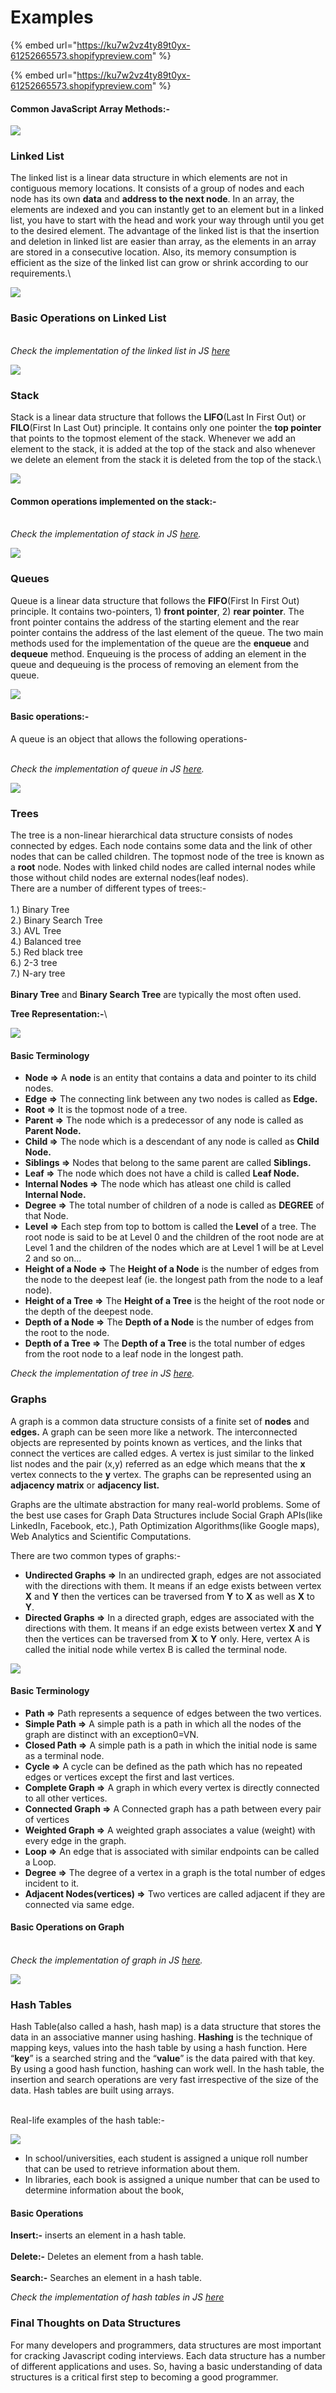 # Examples

{% embed url="https://ku7w2vz4ty89t0yx-61252665573.shopifypreview.com" %}

{% embed url="https://ku7w2vz4ty89t0yx-61252665573.shopifypreview.com" %}

#### Common JavaScript Array Methods:-

![](https://res.cloudinary.com/practicaldev/image/fetch/s--sO2CO6SE--/c\_limit%2Cf\_auto%2Cfl\_progressive%2Cq\_auto%2Cw\_880/https://dev-to-uploads.s3.amazonaws.com/uploads/articles/y71kt6vkju79jyaniaw0.png)

### Linked List <a href="#linked-list" id="linked-list"></a>

The linked list is a linear data structure in which elements are not in contiguous memory locations. It consists of a group of nodes and each node has its own **data** and **address to the next node**. In an array, the elements are indexed and you can instantly get to an element but in a linked list, you have to start with the head and work your way through until you get to the desired element. The advantage of the linked list is that the insertion and deletion in linked list are easier than array, as the elements in an array are stored in a consecutive location. Also, its memory consumption is efficient as the size of the linked list can grow or shrink according to our requirements.\


![](https://res.cloudinary.com/practicaldev/image/fetch/s--gukqRKbB--/c\_limit%2Cf\_auto%2Cfl\_progressive%2Cq\_auto%2Cw\_880/https://cdn.hashnode.com/res/hashnode/image/upload/v1619623950414/hFovrOEhj.png)

### Basic Operations on Linked List <a href="#basic-operations-on-linked-list" id="basic-operations-on-linked-list"></a>

\
_Check the implementation of the linked list in JS_ [_here_](https://www.freecodecamp.org/news/implementing-a-linked-list-in-javascript/#:\~:text=A%20linked%20list%20is%20a%20linear%20data%20structure%20similar%20to%20an%20array.\&text=Rather%20each%20element%20is%20a,be%20any%20valid%20data%20type.)

![](https://res.cloudinary.com/practicaldev/image/fetch/s--RkhmIm6g--/c\_limit%2Cf\_auto%2Cfl\_progressive%2Cq\_auto%2Cw\_880/https://cdn.hashnode.com/res/hashnode/image/upload/v1619625266982/xq4I6d54B.png)

### Stack <a href="#stack" id="stack"></a>

Stack is a linear data structure that follows the **LIFO**(Last In First Out) or **FILO**(First In Last Out) principle. It contains only one pointer the **top pointer** that points to the topmost element of the stack. Whenever we add an element to the stack, it is added at the top of the stack and also whenever we delete an element from the stack it is deleted from the top of the stack.\


![](https://res.cloudinary.com/practicaldev/image/fetch/s--ZQVb0uUv--/c\_limit%2Cf\_auto%2Cfl\_progressive%2Cq\_auto%2Cw\_880/https://cdn.hashnode.com/res/hashnode/image/upload/v1619525079548/nmLn6pEVy.jpeg)

#### Common operations implemented on the stack:- <a href="#common-operations-implemented-on-the-stack" id="common-operations-implemented-on-the-stack"></a>

\
_Check the implementation of stack in JS_ [_here_](https://betterprogramming.pub/implementing-a-stack-in-javascript-73d1aa0483c1)_._

![](https://res.cloudinary.com/practicaldev/image/fetch/s--9cTWdwcp--/c\_limit%2Cf\_auto%2Cfl\_progressive%2Cq\_auto%2Cw\_880/https://cdn.hashnode.com/res/hashnode/image/upload/v1619526090516/2P5WskswF.png)

### Queues <a href="#queues" id="queues"></a>

Queue is a linear data structure that follows the **FIFO**(First In First Out) principle. It contains two-pointers, 1) **front pointer**, 2) **rear pointer**. The front pointer contains the address of the starting element and the rear pointer contains the address of the last element of the queue. The two main methods used for the implementation of the queue are the **enqueue** and **dequeue** method. Enqueuing is the process of adding an element in the queue and dequeuing is the process of removing an element from the queue.

![](https://res.cloudinary.com/practicaldev/image/fetch/s--I2JzCIZt--/c\_limit%2Cf\_auto%2Cfl\_progressive%2Cq\_auto%2Cw\_880/https://cdn.hashnode.com/res/hashnode/image/upload/v1619612564546/wKa7IZvmD.png)

#### Basic operations:- <a href="#basic-operations" id="basic-operations"></a>

A queue is an object that allows the following operations-

\
_Check the implementation of queue in JS_ [_here_](https://dmitripavlutin.com/javascript-queue/)_._

![](https://res.cloudinary.com/practicaldev/image/fetch/s--e3W8a\_Sd--/c\_limit%2Cf\_auto%2Cfl\_progressive%2Cq\_auto%2Cw\_880/https://cdn.hashnode.com/res/hashnode/image/upload/v1619613224843/jiUo18FFX.png)

### Trees <a href="#trees" id="trees"></a>

The tree is a non-linear hierarchical data structure consists of nodes connected by edges. Each node contains some data and the link of other nodes that can be called children. The topmost node of the tree is known as a **root** node. Nodes with linked child nodes are called internal nodes while those without child nodes are external nodes(leaf nodes).\
There are a number of different types of trees:-\
\
1.) Binary Tree\
2.) Binary Search Tree\
3.) AVL Tree\
4.) Balanced tree\
5.) Red black tree\
6.) 2-3 tree\
7.) N-ary tree\
\
**Binary Tree** and **Binary Search Tree** are typically the most often used.

**Tree Representation:-**\


![](https://res.cloudinary.com/practicaldev/image/fetch/s--9CQr3s2m--/c\_limit%2Cf\_auto%2Cfl\_progressive%2Cq\_auto%2Cw\_880/https://cdn.hashnode.com/res/hashnode/image/upload/v1619673843805/\_hGOGZEAT.png)

#### Basic Terminology <a href="#basic-terminology" id="basic-terminology"></a>

* **Node =>** A **node** is an entity that contains a data and pointer to its child nodes.
* **Edge =>** The connecting link between any two nodes is called as **Edge.**
* **Root =>** It is the topmost node of a tree.
* **Parent =>** The node which is a predecessor of any node is called as **Parent Node.**
* **Child =>** The node which is a descendant of any node is called as **Child Node.**
* **Siblings =>** Nodes that belong to the same parent are called **Siblings.**
* **Leaf =>** The node which does not have a child is called **Leaf Node.**
* **Internal Nodes =>** The node which has atleast one child is called **Internal Node.**
* **Degree =>** The total number of children of a node is called as **DEGREE** of that Node.
* **Level =>** Each step from top to bottom is called the **Level** of a tree. The root node is said to be at Level 0 and the children of the root node are at Level 1 and the children of the nodes which are at Level 1 will be at Level 2 and so on...
* **Height of a Node =>** The **Height of a Node** is the number of edges from the node to the deepest leaf (ie. the longest path from the node to a leaf node).
* **Height of a Tree =>** The **Height of a Tree** is the height of the root node or the depth of the deepest node.
* **Depth of a Node =>** The **Depth of a Node** is the number of edges from the root to the node.
* **Depth of a Tree =>** The **Depth of a Tree** is the total number of edges from the root node to a leaf node in the longest path.

_Check the implementation of tree in JS_ [_here_](https://code.tutsplus.com/articles/data-structures-with-javascript-tree--cms-23393)_._

### Graphs <a href="#graphs" id="graphs"></a>

A graph is a common data structure consists of a finite set of **nodes** and **edges.** A graph can be seen more like a network. The interconnected objects are represented by points known as vertices, and the links that connect the vertices are called edges. A vertex is just similar to the linked list nodes and the pair (x,y) referred as an edge which means that the **x** vertex connects to the **y** vertex. The graphs can be represented using an **adjacency matrix** or **adjacency list.**

Graphs are the ultimate abstraction for many real-world problems. Some of the best use cases for Graph Data Structures include Social Graph APIs(like LinkedIn, Facebook, etc.), Path Optimization Algorithms(like Google maps), Web Analytics and Scientific Computations.

There are two common types of graphs:-

* **Undirected Graphs =>** In an undirected graph, edges are not associated with the directions with them. It means if an edge exists between vertex **X** and **Y** then the vertices can be traversed from **Y** to **X** as well as **X** to **Y**.
* **Directed Graphs =>** In a directed graph, edges are associated with the directions with them. It means if an edge exists between vertex **X** and **Y** then the vertices can be traversed from **X** to **Y** only. Here, vertex A is called the initial node while vertex B is called the terminal node.

![](https://res.cloudinary.com/practicaldev/image/fetch/s--phbRt-pX--/c\_limit%2Cf\_auto%2Cfl\_progressive%2Cq\_auto%2Cw\_880/https://cdn.hashnode.com/res/hashnode/image/upload/v1619682270680/KHwQoSq\_Q.png)

#### Basic Terminology <a href="#basic-terminology" id="basic-terminology"></a>

* **Path =>** Path represents a sequence of edges between the two vertices.
* **Simple Path =>** A simple path is a path in which all the nodes of the graph are distinct with an exception0=VN.
* **Closed Path =>** A simple path is a path in which the initial node is same as a terminal node.
* **Cycle =>** A cycle can be defined as the path which has no repeated edges or vertices except the first and last vertices.
* **Complete Graph =>** A graph in which every vertex is directly connected to all other vertices.
* **Connected Graph =>** A Connected graph has a path between every pair of vertices
* **Weighted Graph =>** A weighted graph associates a value (weight) with every edge in the graph.
* **Loop =>** An edge that is associated with similar endpoints can be called a Loop.
* **Degree =>** The degree of a vertex in a graph is the total number of edges incident to it.
* **Adjacent Nodes(vertices) =>** Two vertices are called adjacent if they are connected via same edge.

#### Basic Operations on Graph <a href="#basic-operations-on-graph" id="basic-operations-on-graph"></a>

\
_Check the implementation of graph in JS_ [_here_](https://www.freecodecamp.org/news/8-essential-graph-algorithms-in-javascript/)_._

![](https://res.cloudinary.com/practicaldev/image/fetch/s--pceC6j66--/c\_limit%2Cf\_auto%2Cfl\_progressive%2Cq\_auto%2Cw\_880/https://cdn.hashnode.com/res/hashnode/image/upload/v1619689452989/44OkV4BZV.png)

### Hash Tables <a href="#hash-tables" id="hash-tables"></a>

Hash Table(also called a hash, hash map) is a data structure that stores the data in an associative manner using hashing. **Hashing** is the technique of mapping keys, values into the hash table by using a hash function. Here “**key**” is a searched string and the “**value**” is the data paired with that key. By using a good hash function, hashing can work well. In the hash table, the insertion and search operations are very fast irrespective of the size of the data. Hash tables are built using arrays.

\
Real-life examples of the hash table:-

![](https://res.cloudinary.com/practicaldev/image/fetch/s--A0x8BqVS--/c\_limit%2Cf\_auto%2Cfl\_progressive%2Cq\_auto%2Cw\_880/https://cdn.hashnode.com/res/hashnode/image/upload/v1619693189772/3q-I1nCBt.png)

* In school/universities, each student is assigned a unique roll number that can be used to retrieve information about them.
* In libraries, each book is assigned a unique number that can be used to determine information about the book,

#### Basic Operations <a href="#basic-operations" id="basic-operations"></a>

**Insert:-** inserts an element in a hash table.\
\
**Delete:-** Deletes an element from a hash table.\
\
**Search:-** Searches an element in a hash table.

_Check the implementation of hash tables in JS_ [_here_](https://www.educative.io/blog/data-strucutres-hash-table-javascript)

### Final Thoughts on Data Structures <a href="#final-thoughts-on-data-structures" id="final-thoughts-on-data-structures"></a>

For many developers and programmers, data structures are most important for cracking Javascript coding interviews. Each data structure has a number of different applications and uses. So, having a basic understanding of data structures is a critical first step to becoming a good programmer.

